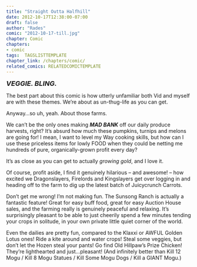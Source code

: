 ```yaml
---
title: "Straight Outta Halfhill"
date: 2012-10-17T12:38:00-07:00
draft: false
author: "Rades"
comic: "2012-10-17-till.jpg"
chapter: Comic
chapters:
- comic
tags:  TAGSLISTTEMPLATE
chapter_link: /chapters/comic/
related_comics: RELATEDCOMICTEMPLATE
---
```


**<font size="+1">*VEGGIE. BLING.*</font>**


The best part about this comic is how utterly unfamiliar both Vid and myself are with these themes. We’re about as un-thug-life as you can get.


Anyway…so uh, yeah. About those farms.


We can’t be the only ones making ***MAD BANK*** off our daily produce harvests, right? It’s absurd how much these pumpkins, turnips and melons are going for! I mean, I want to level my Way cooking skills, but how can I use these priceless items for lowly FOOD when they could be netting me hundreds of pure, organically-grown profit every day?


It’s as close as you can get to actually *growing gold*, and I love it.


Of course, profit aside, I find it genuinely hilarious – and awesome! – how excited we Dragonslayers, Firelords and Kingslayers get over logging in and heading off to the farm to dig up the latest batch of Juicycrunch Carrots. 


Don’t get me wrong! I’m not making fun. The Sunsong Ranch is actually a fantastic feature! Great for easy buff food, great for easy Auction House sales, and the farming really is genuinely peaceful and relaxing. It’s surprisingly pleasant to be able to just cheerily spend a few minutes tending your crops in solitude, in your own private little quiet corner of the world.


Even the dailies are pretty fun, compared to the Klaxxi or AWFUL Golden Lotus ones! Ride a kite around and water crops! Steal some veggies, but don’t let the Hozen steal your pants! Go find Old Hillpaw’s Prize Chicken! They’re lighthearted and just…pleasant! (And infinitely better than Kill 12 Mogu / Kill 8 Mogu Statues / Kill Some Mogu Dogs / Kill a GIANT Mogu.)

